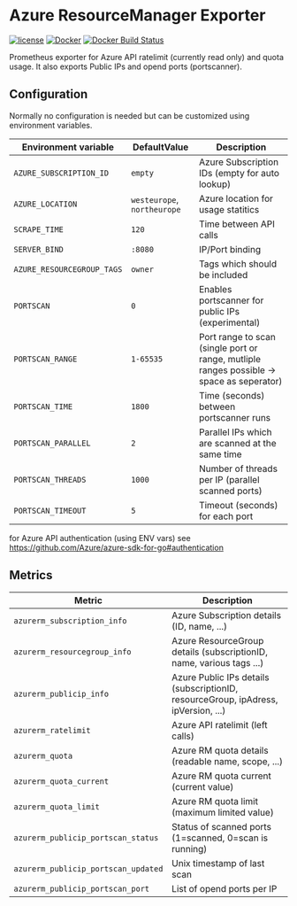 Azure ResourceManager Exporter
==============================

[![license](https://img.shields.io/github/license/mblaschke/azure-resourcemanager-exporter.svg)](https://github.com/mblaschke/azure-resourcemanager-exporter/blob/master/LICENSE)
[![Docker](https://img.shields.io/badge/docker-mblaschke%2Fazure--resourcemanager--exporter-blue.svg?longCache=true&style=flat&logo=docker)](https://hub.docker.com/r/mblaschke/azure-resourcemanager-exporter/)
[![Docker Build Status](https://img.shields.io/docker/build/mblaschke/azure-resourcemanager-exporter.svg)](https://hub.docker.com/r/mblaschke/azure-resourcemanager-exporter/)

Prometheus exporter for Azure API ratelimit (currently read only) and quota usage. It also exports Public IPs and opend ports (portscanner).

Configuration
-------------

Normally no configuration is needed but can be customized using environment variables.

| Environment variable              | DefaultValue                | Description                                                       |
|-----------------------------------|-----------------------------|-------------------------------------------------------------------|
| `AZURE_SUBSCRIPTION_ID`           | `empty`                     | Azure Subscription IDs (empty for auto lookup)                    |
| `AZURE_LOCATION`                  | `westeurope`, `northeurope` | Azure location for usage statitics                                |
| `SCRAPE_TIME`                     | `120`                       | Time between API calls                                            |
| `SERVER_BIND`                     | `:8080`                     | IP/Port binding                                                   |
| `AZURE_RESOURCEGROUP_TAGS`        | `owner`                     | Tags which should be included                                     |
| `PORTSCAN`                        | `0`                         | Enables portscanner for public IPs (experimental)                 |
| `PORTSCAN_RANGE`                  | `1-65535`                   | Port range to scan (single port or range, mutliple ranges possible -> space as seperator)  |
| `PORTSCAN_TIME`                   | `1800`                      | Time (seconds) between portscanner runs                           |
| `PORTSCAN_PARALLEL`               | `2`                         | Parallel IPs which are scanned at the same time                   |
| `PORTSCAN_THREADS`                | `1000`                      | Number of threads per IP (parallel scanned ports)                 |
| `PORTSCAN_TIMEOUT`                | `5`                         | Timeout (seconds) for each port                                   |

for Azure API authentication (using ENV vars) see https://github.com/Azure/azure-sdk-for-go#authentication

Metrics
-------

| Metric                              | Description                                                                           |
|-------------------------------------|---------------------------------------------------------------------------------------|
| `azurerm_subscription_info`         | Azure Subscription details (ID, name, ...)                                            |
| `azurerm_resourcegroup_info`        | Azure ResourceGroup details (subscriptionID, name, various tags ...)                  |
| `azurerm_publicip_info`             | Azure Public IPs details (subscriptionID, resourceGroup, ipAdress, ipVersion, ...)    |
| `azurerm_ratelimit`                 | Azure API ratelimit (left calls)                                                      |
| `azurerm_quota`                     | Azure RM quota details (readable name, scope, ...)                                    |
| `azurerm_quota_current`             | Azure RM quota current (current value)                                                |
| `azurerm_quota_limit`               | Azure RM quota limit (maximum limited value)                                          |
| `azurerm_publicip_portscan_status`  | Status of scanned ports (1=scanned, 0=scan is running)                                |
| `azurerm_publicip_portscan_updated` | Unix timestamp of last scan                                                           |
| `azurerm_publicip_portscan_port`    | List of opend ports per IP                                                            |




